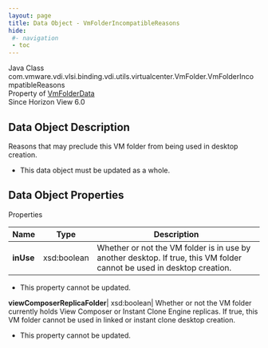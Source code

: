 ```yaml
---
layout: page
title: Data Object - VmFolderIncompatibleReasons
hide:
 #- navigation
 - toc
---
```






Java Class
    com.vmware.vdi.vlsi.binding.vdi.utils.virtualcenter.VmFolder.VmFolderIncompatibleReasons  
Property of
     [VmFolderData](vdi.utils.virtualcenter.VmFolder.VmFolderData.md#field_detail)  
Since 
    Horizon View 6.0

## Data Object Description 

Reasons that may preclude this VM folder from being used in desktop creation. 

  * This data object must be updated as a whole.



## Data Object Properties

Properties

Name |  Type |  Description   
---|---|---  
**inUse**|  xsd:boolean|  Whether or not the VM folder is in use by another desktop. If true, this VM folder cannot be used in desktop creation.   


 * This property cannot be updated.

  
**viewComposerReplicaFolder**|  xsd:boolean|  Whether or not the VM folder currently holds View Composer or Instant Clone Engine replicas. If true, this VM folder cannot be used in linked or instant clone desktop creation.   


 * This property cannot be updated.

  
  

  


